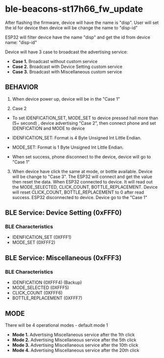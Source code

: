 # ble-beacons-st17h66_fw_update

After flashing the firmware, device will have the name is "disp".
User will set the id for device then device will be change the name to "disp-id"

ESP32 will filter device have the name "disp" and get the id from device name: "disp-id"

Device will have 3 case to broadcast the advertising service:

+ **Case 1.** Broadcast without custom service
+ **Case 2.** Broadcast with Device Setting custom service
+ **Case 3.** Broadcast with Miscellaneous custom service

## BEHAVIOR

1. When device power up, device will be in the "Case 1"

2. Case 2

+ To set IDENFICATION_SET, MODE_SET to device pressed hall more than (5+ second) , device advertising "Case 2", then connect phone and set IDENFICATION and MODE to device

+ IDENFICATION_SET: Format is 4 Byte Unsigned Int Little Endian.
+ MODE_SET: Format is 1 Byte Unsigned Int Little Endian.

+ When set success, phone disconnect to the device, device will go to "Case 1"

3. When device have click the same at mode, or bottle available. Device will be change to "Case 3". The ESP32 will connect and get the value then reset the data.
When ESP32 connected to device. It will read out the MODE_SELECTED, CLICK_COUNT,
BOTTLE_REPLACEMENT. Device will reset CLICK_COUNT, BOTTLE_REPLACEMENT to 0 after read success.
ESP32 disconnected to device. Device go to the  "Case 1"

## BLE Service: Device Setting (0xFFF0)

### BLE Characteristics

+ IDENFICATION_SET    (0XFFF1)
+ MODE_SET            (0XFFF2)

## BLE Service: Miscellaneous (0xFFF3)

### BLE Characteristics

+ IDENFICATION        (0XFFF4) (Backup)
+ MODE_SELECTED       (0XFFF5)
+ CLICK_COUNT         (0XFFF6)
+ BOTTLE_REPLACEMENT  (0XFFF7)

## MODE

There will be 4 operational modes - default mode 1

+ **Mode 1.** Advertising Miscellaneous service after the 1th click
+ **Mode 2.** Advertising Miscellaneous service after the 5th click
+ **Mode 3.** Advertising Miscellaneous service after the 10th click
+ **Mode 4.** Advertising Miscellaneous service after the 20th click

